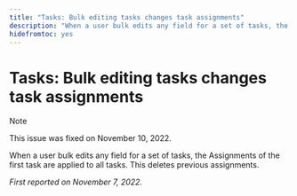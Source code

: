 ```yaml
---
title: "Tasks: Bulk editing tasks changes task assignments"
description: "When a user bulk edits any field for a set of tasks, the Assignments of the first task are applied to all tasks. This deletes previous assignments."
hidefromtoc: yes
---
```


# Tasks: Bulk editing tasks changes task assignments

>[!NOTE]
>
>This issue was fixed on November 10, 2022.


When a user bulk edits any field for a set of tasks, the Assignments of the first task are applied to all tasks. This deletes previous assignments. 

_First reported on November 7, 2022._

